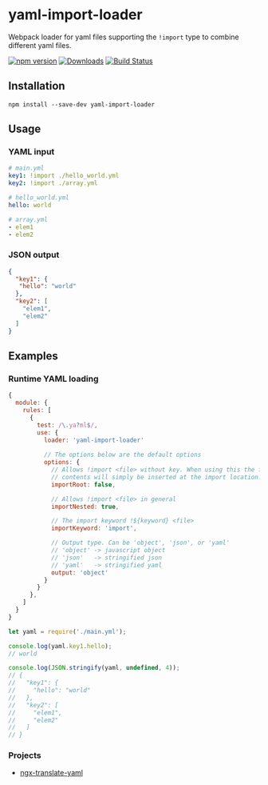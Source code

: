 
# yaml-import-loader

Webpack loader for yaml files supporting the `!import` type to combine different yaml files.

[![npm version](https://img.shields.io/npm/v/yaml-import-loader.svg)](https://www.npmjs.com/package/yaml-import-loader)
[![Downloads](https://img.shields.io/npm/dt/yaml-import-loader.svg)](https://www.npmjs.com/package/yaml-import-loader)
[![Build Status](https://travis-ci.org/ngfk/yaml-import-loader.svg?branch=master)](https://travis-ci.org/ngfk/yaml-import-loader)

## Installation
```
npm install --save-dev yaml-import-loader
```

## Usage
### YAML input
```yaml
# main.yml
key1: !import ./hello_world.yml
key2: !import ./array.yml
```

```yaml
# hello_world.yml
hello: world
```

```yaml
# array.yml
- elem1
- elem2
```
### JSON output
```json
{
  "key1": {
   "hello": "world"
  },
  "key2": [
    "elem1",
    "elem2"
  ]
}
```

## Examples

### Runtime YAML loading
```javascript
{
  module: {
    rules: [
      {
        test: /\.ya?ml$/,
        use: {
          loader: 'yaml-import-loader'
          
          // The options below are the default options
          options: {
            // Allows !import <file> without key. When using this the file
            // contents will simply be inserted at the import location.
            importRoot: false,

            // Allows !import <file> in general
            importNested: true,

            // The import keyword !${keyword} <file>
            importKeyword: 'import',

            // Output type. Can be 'object', 'json', or 'yaml'
            // 'object' -> javascript object
            // 'json'   -> stringified json
            // 'yaml'   -> stringified yaml
            output: 'object'
          }
        }
      },
    ]
  }
}
```
```javascript
let yaml = require('./main.yml');

console.log(yaml.key1.hello);
// world

console.log(JSON.stringify(yaml, undefined, 4));
// {
//   "key1": {
//     "hello": "world"
//   },
//   "key2": [
//     "elem1",
//     "elem2"
//   ]
// }
```

### Projects

* [ngx-translate-yaml](https://github.com/ngfk/ngx-translate-yaml)
